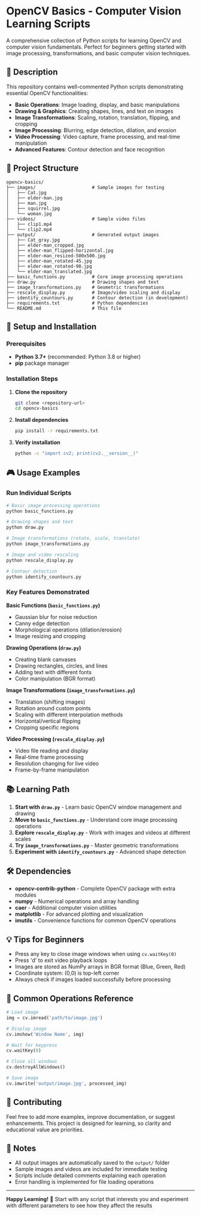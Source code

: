 # OpenCV Basics - Computer Vision Learning Scripts

A comprehensive collection of Python scripts for learning OpenCV and computer vision fundamentals. Perfect for beginners getting started with image processing, transformations, and basic computer vision techniques.

## 🎯 Description

This repository contains well-commented Python scripts demonstrating essential OpenCV functionalities:

- **Basic Operations**: Image loading, display, and basic manipulations
- **Drawing & Graphics**: Creating shapes, lines, and text on images
- **Image Transformations**: Scaling, rotation, translation, flipping, and cropping
- **Image Processing**: Blurring, edge detection, dilation, and erosion
- **Video Processing**: Video capture, frame processing, and real-time manipulation
- **Advanced Features**: Contour detection and face recognition

## 📁 Project Structure

```
opencv-basics/
├── images/                     # Sample images for testing
│   ├── Cat.jpg
│   ├── elder-man.jpg
│   ├── man.jpg
│   ├── squirrel.jpg
│   └── woman.jpg
├── videos/                     # Sample video files
│   ├── clip1.mp4
│   └── clip2.mp4
├── output/                     # Generated output images
│   ├── Cat_gray.jpg
│   ├── elder-man_cropped.jpg
│   ├── elder-man_flipped-horizontal.jpg
│   ├── elder-man_resized-500x500.jpg
│   ├── elder-man_rotated-45.jpg
│   ├── elder-man_rotated-90.jpg
│   └── elder-man_translated.jpg
├── basic_functions.py          # Core image processing operations
├── draw.py                     # Drawing shapes and text
├── image_transformations.py    # Geometric transformations
├── rescale_display.py          # Image/video scaling and display
├── identify_countours.py       # Contour detection (in development)
├── requirements.txt            # Python dependencies
└── README.md                   # This file
```

## 🚀 Setup and Installation

### Prerequisites
- **Python 3.7+** (recommended: Python 3.8 or higher)
- **pip** package manager

### Installation Steps

1. **Clone the repository**
   ```bash
   git clone <repository-url>
   cd opencv-basics
   ```

2. **Install dependencies**
   ```bash
   pip install -r requirements.txt
   ```

3. **Verify installation**
   ```bash
   python -c "import cv2; print(cv2.__version__)"
   ```

## 🎮 Usage Examples

### Run Individual Scripts

```bash
# Basic image processing operations
python basic_functions.py

# Drawing shapes and text
python draw.py

# Image transformations (rotate, scale, translate)
python image_transformations.py

# Image and video rescaling
python rescale_display.py

# Contour detection
python identify_countours.py
```

### Key Features Demonstrated

**Basic Functions (`basic_functions.py`)**
- Gaussian blur for noise reduction
- Canny edge detection
- Morphological operations (dilation/erosion)
- Image resizing and cropping

**Drawing Operations (`draw.py`)**
- Creating blank canvases
- Drawing rectangles, circles, and lines
- Adding text with different fonts
- Color manipulation (BGR format)

**Image Transformations (`image_transformations.py`)**
- Translation (shifting images)
- Rotation around custom points
- Scaling with different interpolation methods
- Horizontal/vertical flipping
- Cropping specific regions

**Video Processing (`rescale_display.py`)**
- Video file reading and display
- Real-time frame processing
- Resolution changing for live video
- Frame-by-frame manipulation

## 📚 Learning Path

1. **Start with `draw.py`** - Learn basic OpenCV window management and drawing
2. **Move to `basic_functions.py`** - Understand core image processing operations
3. **Explore `rescale_display.py`** - Work with images and videos at different scales
4. **Try `image_transformations.py`** - Master geometric transformations
5. **Experiment with `identify_countours.py`** - Advanced shape detection

## 🛠 Dependencies

- **opencv-contrib-python** - Complete OpenCV package with extra modules
- **numpy** - Numerical operations and array handling
- **caer** - Additional computer vision utilities
- **matplotlib** - For advanced plotting and visualization
- **imutils** - Convenience functions for common OpenCV operations

## 💡 Tips for Beginners

- Press any key to close image windows when using `cv.waitKey(0)`
- Press 'd' to exit video playback loops
- Images are stored as NumPy arrays in BGR format (Blue, Green, Red)
- Coordinate system: (0,0) is top-left corner
- Always check if images loaded successfully before processing

## 🔄 Common Operations Reference

```python
# Load image
img = cv.imread('path/to/image.jpg')

# Display image
cv.imshow('Window Name', img)

# Wait for keypress
cv.waitKey(0)

# Close all windows
cv.destroyAllWindows()

# Save image
cv.imwrite('output/image.jpg', processed_img)
```

## 🤝 Contributing

Feel free to add more examples, improve documentation, or suggest enhancements. This project is designed for learning, so clarity and educational value are priorities.

## 📝 Notes

- All output images are automatically saved to the `output/` folder
- Sample images and videos are included for immediate testing
- Scripts include detailed comments explaining each operation
- Error handling is implemented for file loading operations

---

**Happy Learning!** 🎉 Start with any script that interests you and experiment with different parameters to see how they affect the results